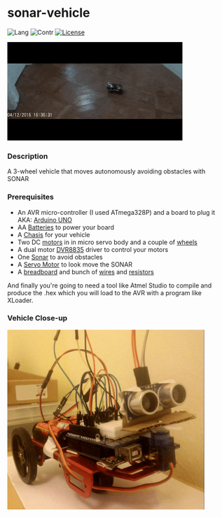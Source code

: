 # sonar-vehicle

![Lang](https://badgen.net/badge/Language/Embedded-C/orange) ![Contr](https://badgen.net/badge/Controller/ATmega-328P/F96854) [![License](https://badgen.net/badge/Licence/MIT/blue)](./LICENSE)

<img src="demo.gif">

### Description
A 3-wheel vehicle that moves autonomously avoiding obstacles with SONAR

### Prerequisites

- An AVR micro-controller (I used ATmega328P) and a board to plug it AKA: [Arduino UNO](https://image.slidesharecdn.com/arduinounoatmega328-151028115931-lva1-app6891/95/arduino-uno-atmega328-5-638.jpg?cb=1446033702)
- AA [Batteries](https://encrypted-tbn0.gstatic.com/images?q=tbn:ANd9GcRMM5Rv62q8PDadNzyNP1a4CVt3B_raLvxWcaFju3ADlQST6xch) to power your board 
- A [Chasis](https://cdn-shop.adafruit.com/1200x900/2943-01.jpg) for your vehicle
- Two DC [motors](https://cdn-shop.adafruit.com/1200x900/2941-00.jpg) in in micro servo body and a couple of [wheels](https://encrypted-tbn0.gstatic.com/images?q=tbn:ANd9GcQ4cqBrJ4y_WUmKC7xQ7gbtW5wmvfUwopOnDSMFwQjpPdqmb_srEw)
- A dual motor [DVR8835](https://a.pololu-files.com/picture/0J4056.1200.jpg?c04dc0dba6293777436f8a523565e9e6) driver to control your motors  
- One [Sonar](https://encrypted-tbn0.gstatic.com/images?q=tbn:ANd9GcTRso0kVEqLfiMTnVRxTI-7g9OpNEy1VnnYd1zTDFp2LSedhVNY) to avoid obstacles 
- A [Servo Motor](http://www.electronicwings.com/public/images/user_images/images/Arduino/Servo%20Motor/servo.jpg) to look move the SONAR
- A [breadboard](https://www.circuitspecialists.com/content/175324/wb-801-0.jpg) and bunch of [wires](https://i.stack.imgur.com/y7eu5.jpg) and [resistors](https://i.ebayimg.com/images/g/ZHUAAOxyqKVRizNa/s-l300.jpg)

And finally you're going to need a tool like Atmel Studio to compile and produce the .hex which you will load to the AVR with a program like XLoader.

### Vehicle Close-up

<img width="450" height="auto" src="vehicle.png">
